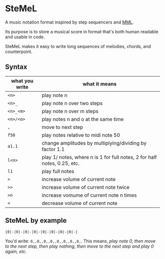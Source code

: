 # SteMeL

A music notation format inspired by step sequencers and [MML](https://en.wikipedia.org/wiki/Music_Macro_Language).

Its purpose is to store a musical score in format that's both human readable and usable in code.

SteMeL makes it easy to write long sequences of melodies, chords, and counterpoint.

## Syntax

| what you write | what it means |
| ---------------| ------------- |
| `<n>`            | play note n   |
| `<n>_`           | play note n over two steps |
| `<n>_<m>`        | play note n over m steps |
| `<n>/<o>`        | play notes n and o at the same time |
| `,`              | move to next step |
| `f50`            | play notes relative to midi note 50 |
| `a1.1`           | change amplitudes by multiplying/dividing by factor 1.1 |
| `l<n>`           | play 1/<n> notes, where n is 1 for full notes, 2 for half notes, 0.25, etc.|
| `l1`             | play full notes |
| `>`              | increase volume of current note |
| `>>`             | increase volume of current note twice |
| `>n`             | increase vomume of current note n times |
| `<`              | decrease volume of current note |

## SteMeL by example

```
|0|-|0|-|0|-|0|-|0|-|0|-|0|-|0|-|
```

You'd write: `0,,0,,0,,0,,0,,0,,0,,0,`. This means, _play note 0, then move to the next step, then play nothing,
then move to the next step and play 0 again, etc._

